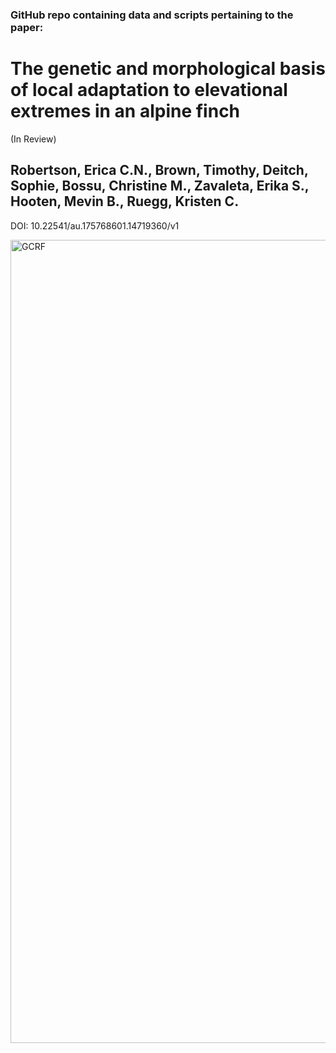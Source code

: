 ### GitHub repo containing data and scripts pertaining to the paper:
# The genetic and morphological basis of local adaptation to elevational extremes in an alpine finch
(In Review)
## Robertson, Erica C.N., Brown, Timothy, Deitch, Sophie, Bossu, Christine M., Zavaleta, Erika S., Hooten, Mevin B., Ruegg, Kristen C.
DOI: 10.22541/au.175768601.14719360/v1

<img width="1640" height="1285" alt="GCRF" src="https://github.com/user-attachments/assets/3e975790-2f23-4472-b2fc-2b63682d1bba" />



